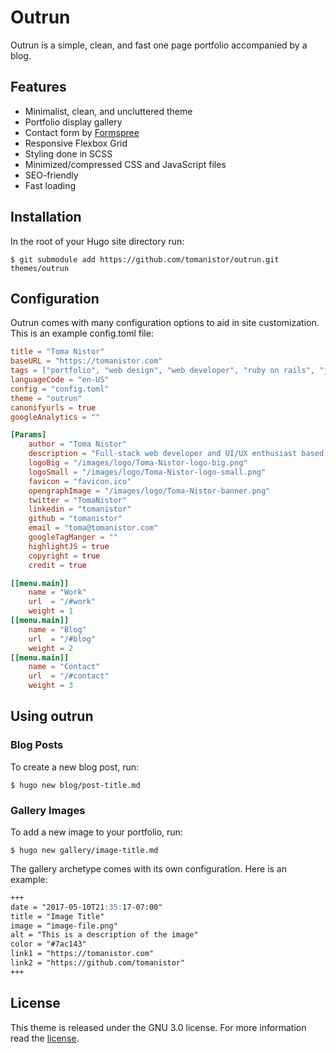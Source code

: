 # Outrun
Outrun is a simple, clean, and fast one page portfolio accompanied by a blog.

## Features
* Minimalist, clean, and uncluttered theme
* Portfolio display gallery
* Contact form by [Formspree](https://formspree.com)
* Responsive Flexbox Grid
* Styling done in SCSS
* Minimized/compressed CSS and JavaScript files
* SEO-friendly
* Fast loading

## Installation
In the root of your Hugo site directory run:

```console
$ git submodule add https://github.com/tomanistor/outrun.git themes/outrun
```

## Configuration
Outrun comes with many configuration options to aid in site customization. This is an example config.toml file:

```toml
title = "Toma Nistor"
baseURL = "https://tomanistor.com"
tags = ["portfolio", "web design", "web developer", "ruby on rails", "javascript", "San Diego"]
languageCode = "en-US"
config = "config.toml"
theme = "outrun"
canonifyurls = true
googleAnalytics = ""

[Params]
    author = "Toma Nistor"
    description = "Full-stack web developer and UI/UX enthusiast based in San Diego, CA."
    logoBig = "/images/logo/Toma-Nistor-logo-big.png"
    logoSmall = "/images/logo/Toma-Nistor-logo-small.png"
    favicon = "favicon.ico"
    opengraphImage = "/images/logo/Toma-Nistor-banner.png"
    twitter = "TomaNistor"
    linkedin = "tomanistor"
    github = "tomanistor"
    email = "toma@tomanistor.com"
    googleTagManger = ""
    highlightJS = true
    copyright = true
    credit = true

[[menu.main]]
    name = "Work"
    url  = "/#work"
    weight = 1
[[menu.main]]
    name = "Blog"
    url  = "/#blog"
    weight = 2
[[menu.main]]
    name = "Contact"
    url  = "/#contact"
    weight = 3
```

## Using outrun

### Blog Posts
To create a new blog post, run:

```console
$ hugo new blog/post-title.md
```
### Gallery Images
To add a new image to your portfolio, run:

```console
$ hugo new gallery/image-title.md
```

The gallery archetype comes with its own configuration. Here is an example:

```md
+++
date = "2017-05-10T21:35:17-07:00"
title = "Image Title"
image = "image-file.png"
alt = "This is a description of the image"
color = "#7ac143"
link1 = "https://tomanistor.com"
link2 = "https://github.com/tomanistor"
+++
```

## License
This theme is released under the GNU 3.0 license. For more information read the [license](https://github.com/tomanistor/outrun/LICENSE.md).
